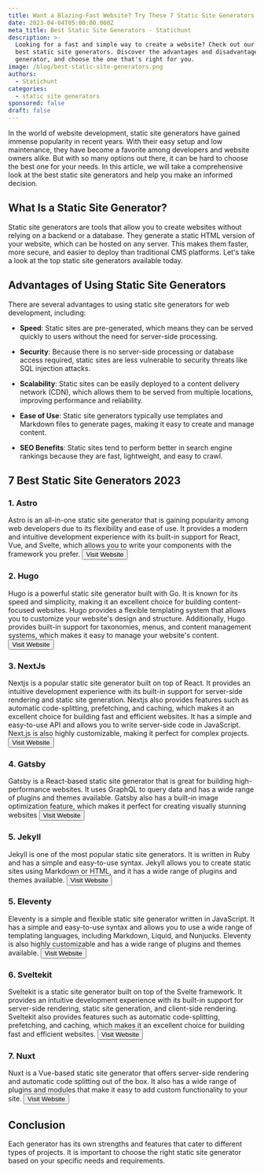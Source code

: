 ```yaml
---
title: Want a Blazing-Fast Website? Try These 7 Static Site Generators
date: 2023-04-04T05:00:00.000Z
meta_title: Best Static Site Generators - Statichunt
description: >-
  Looking for a fast and simple way to create a website? Check out our list of
  best static site generators. Discover the advantages and disadvantages of each
  generator, and choose the one that's right for you.
image: /blog/best-static-site-generators.png
authors:
  - Statichunt
categories:
  - static site generators
sponsored: false
draft: false
---
```


In the world of website development, static site generators have gained immense popularity in recent years. With their easy setup and low maintenance, they have become a favorite among developers and website owners alike. But with so many options out there, it can be hard to choose the best one for your needs.
In this article, we will take a comprehensive look at the best static site generators and help you make an informed decision.
## What Is a Static Site Generator?
Static site generators are tools that allow you to create websites without relying on a backend or a database. They generate a static HTML version of your website, which can be hosted on any server. This makes them faster, more secure, and easier to deploy than traditional CMS platforms. Let's take a look at the top static site generators available today.
## Advantages of Using Static Site Generators
There are several advantages to using static site generators for web development, including:
- **Speed**: Static sites are pre-generated, which means they can be served quickly to users without the need for server-side processing.

- **Security**: Because there is no server-side processing or database access required, static sites are less vulnerable to security threats like SQL injection attacks.

- **Scalability**: Static sites can be easily deployed to a content delivery network (CDN), which allows them to be served from multiple locations, improving performance and reliability.

- **Ease of Use**: Static site generators typically use templates and Markdown files to generate pages, making it easy to create and manage content.

- **SEO Benefits**: Static sites tend to perform better in search engine rankings because they are fast, lightweight, and easy to crawl.

## 7 Best Static Site Generators 2023
### 1. Astro
Astro is an all-in-one static site generator that is gaining popularity among web developers due to its flexibility and ease of use. It provides a modern and intuitive development experience with its built-in support for React, Vue, and Svelte, which allows you to write your components with the framework you prefer.
<Mockup src="/blog/astro.png" alt="astro ssg" />
<Button href="https://astro.build/" >Visit Website </Button>
### 2. Hugo
Hugo is a powerful static site generator built with Go. It is known for its speed and simplicity, making it an excellent choice for building content-focused websites. Hugo provides a flexible templating system that allows you to customize your website's design and structure. Additionally, Hugo provides built-in support for taxonomies, menus, and content management systems, which makes it easy to manage your website's content.
<Mockup src="/blog/hugo.png" alt="hugo ssg" />
<Button href="https://gohugo.io/" >Visit Website </Button>
### 3. NextJs
Nextjs is a popular static site generator built on top of React. It provides an intuitive development experience with its built-in support for server-side rendering and static site generation. Nextjs also provides features such as automatic code-splitting, prefetching, and caching, which makes it an excellent choice for building fast and efficient websites. It has a simple and easy-to-use API and allows you to write server-side code in JavaScript. Next.js is also highly customizable, making it perfect for complex projects.
<Mockup src="/blog/nextjs.png" alt="nextjs ssg" />
<Button href="https://nextjs.org/" >Visit Website </Button>
### 4. Gatsby
Gatsby is a React-based static site generator that is great for building high-performance websites. It uses GraphQL to query data and has a wide range of plugins and themes available. Gatsby also has a built-in image optimization feature, which makes it perfect for creating visually stunning websites
<Mockup src="/blog/gatsby.webp" alt="gatsby ssg" />
<Button href="https://www.gatsbyjs.com/" >Visit Website </Button>
### 5. Jekyll
Jekyll is one of the most popular static site generators. It is written in Ruby and has a simple and easy-to-use syntax. Jekyll allows you to create static sites using Markdown or HTML, and it has a wide range of plugins and themes available.
<Mockup src="/blog/jekyll.webp" alt="jekyll ssg" />
<Button href="https://jekyllrb.com/" >Visit Website </Button>
### 5. Eleventy
Eleventy is a simple and flexible static site generator written in JavaScript. It has a simple and easy-to-use syntax and allows you to use a wide range of templating languages, including Markdown, Liquid, and Nunjucks. Eleventy is also highly customizable and has a wide range of plugins and themes available.
<Mockup src="/blog/11ty.png" alt="11ty ssg" />
<Button href="https://www.11ty.dev/" >Visit Website </Button>
### 6. Sveltekit
Sveltekit is a static site generator built on top of the Svelte framework. It provides an intuitive development experience with its built-in support for server-side rendering, static site generation, and client-side rendering. Sveltekit also provides features such as automatic code-splitting, prefetching, and caching, which makes it an excellent choice for building fast and efficient websites.
<Mockup src="/blog/sveltekit.png" alt="sveltekit ssg" />
<Button href="https://kit.svelte.dev/" >Visit Website </Button>
### 7. Nuxt
Nuxt is a Vue-based static site generator that offers server-side rendering and automatic code splitting out of the box. It also has a wide range of plugins and modules that make it easy to add custom functionality to your site.
<Mockup src="/blog/nuxt.png" alt="nuxt ssg" />
<Button href="https://nuxt.com/" >Visit Website </Button>
## Conclusion
Each generator has its own strengths and features that cater to different types of projects. It is important to choose the right static site generator based on your specific needs and requirements.
